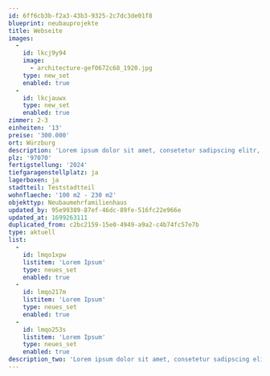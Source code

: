 ```yaml
---
id: 6ff6cb3b-f2a3-43b3-9325-2c7dc3de01f8
blueprint: neubauprojekte
title: Webseite
images:
  -
    id: lkcj9y94
    image:
      - architecture-gef0672c68_1920.jpg
    type: new_set
    enabled: true
  -
    id: lkcjauwx
    type: new_set
    enabled: true
zimmer: 2-3
einheiten: '13'
preise: '300.000'
ort: Würzburg
description: 'Lorem ipsum dolor sit amet, consetetur sadipscing elitr, sed diam nonumy eirmod tempor invidunt ut labore et dolore magna aliquyam erat, sed diam voluptua. At vero eos et accusam et justo duo dolores et ea rebum. Stet clita kasd gubergren, no sea takimata sanctus est Lorem ipsum dolor sit amet. Lorem ipsum dolor sit amet, consetetur sadipscing elitr, sed diam nonumy eirmod tempor invidunt ut labore et dolore magna aliquyam erat, sed diam voluptua. At vero eos et accusam et justo duo dolores et ea rebum. Stet clita kasd gubergren, no sea takimata sanctus est Lorem ipsum dolor sit amet.'
plz: '97070'
fertigstellung: '2024'
tiefgaragenstellplatz: ja
lagerboxen: ja
stadtteil: Teststadtteil
wohnflaeche: '100 m2 - 230 m2'
objekttyp: Neubaumehrfamilienhaus
updated_by: 95e99389-87ef-46dc-89fe-516fc22e966e
updated_at: 1699263111
duplicated_from: c2bc2159-15e0-4949-a9a2-c4b74fc57e7b
type: aktuell
list:
  -
    id: lmqo1xpw
    listitem: 'Lorem Ipsum'
    type: neues_set
    enabled: true
  -
    id: lmqo217m
    listitem: 'Lorem Ipsum'
    type: neues_set
    enabled: true
  -
    id: lmqo253s
    listitem: 'Lorem Ipsum'
    type: neues_set
    enabled: true
description_two: 'Lorem ipsum dolor sit amet, consetetur sadipscing elitr, sed diam nonumy eirmod tempor invidunt ut labore et Lorem ipsum dolor sit amet, consetetur sadipscing elitr, sed diam nonumy eirmod tempor invidunt ut labore et dolore magna aliquyam erat, sed diam voluptua. At vero eos et accusam et justo duo dolores et ea rebum. Stet clita kasd gubergren, no sea takimata sanctus est Lorem ipsum dolor sit amet dolore magna aliquyam erat, sed diam voluptua. At vero eos et accusam et justo duo dolores et ea rebum. Stet clita kasd gubergren, no sea takimata sanctus est Lorem ipsum dolor sit amet'
---
```

